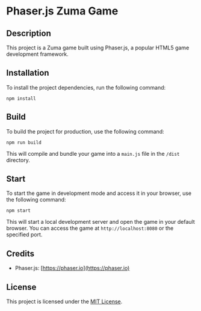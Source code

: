 # Phaser.js Zuma Game

## Description
This project is a Zuma game built using Phaser.js, a popular HTML5 game development framework.

## Installation
To install the project dependencies, run the following command:
```
npm install
```

## Build
To build the project for production, use the following command:
```
npm run build
```
This will compile and bundle your game into a `main.js` file in the `/dist` directory.

## Start
To start the game in development mode and access it in your browser, use the following command:
```
npm start
```
This will start a local development server and open the game in your default browser. You can access the game at `http://localhost:8080` or the specified port.

## Credits
- Phaser.js: [https://phaser.io](https://phaser.io)

## License
This project is licensed under the [MIT License](LICENSE.txt).